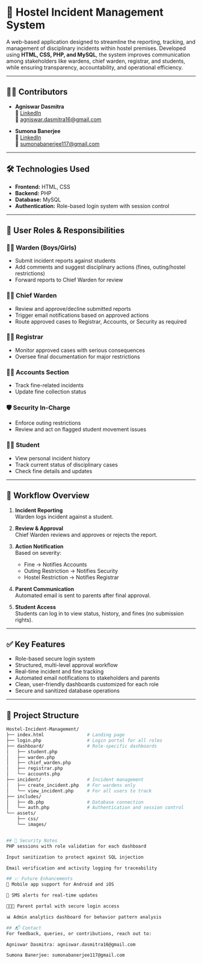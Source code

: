 # 🏨 Hostel Incident Management System

A web-based application designed to streamline the reporting, tracking, and management of disciplinary incidents within hostel premises. Developed using **HTML, CSS, PHP, and MySQL**, the system improves communication among stakeholders like wardens, chief warden, registrar, and students, while ensuring transparency, accountability, and operational efficiency.

---

## 👩‍💻 Contributors

- **Agniswar Dasmitra**  
  🔗 [LinkedIn](https://www.linkedin.com/in/agniswar-dasmitra-6103851a4)  
  📧 agniswar.dasmitra16@gmail.com  

- **Sumona Banerjee**  
  🔗 [LinkedIn](http://www.linkedin.com/in/sumona-banerjee-9b2405285)  
  📧 sumonabanerjee117@gmail.com  

---

## 🛠 Technologies Used

- **Frontend:** HTML, CSS  
- **Backend:** PHP  
- **Database:** MySQL  
- **Authentication:** Role-based login system with session control  

---

## 👥 User Roles & Responsibilities

### 👮‍♂️ Warden (Boys/Girls)
- Submit incident reports against students  
- Add comments and suggest disciplinary actions (fines, outing/hostel restrictions)  
- Forward reports to Chief Warden for review  

### 🧑‍✈️ Chief Warden
- Review and approve/decline submitted reports  
- Trigger email notifications based on approved actions  
- Route approved cases to Registrar, Accounts, or Security as required  

### 🧑‍💼 Registrar
- Monitor approved cases with serious consequences  
- Oversee final documentation for major restrictions  

### 🧑‍💻 Accounts Section
- Track fine-related incidents  
- Update fine collection status  

### 🛡 Security In-Charge
- Enforce outing restrictions  
- Review and act on flagged student movement issues  

### 🧑‍🎓 Student
- View personal incident history  
- Track current status of disciplinary cases  
- Check fine details and updates  

---

## 🔄 Workflow Overview

1. **Incident Reporting**  
   Warden logs incident against a student.

2. **Review & Approval**  
   Chief Warden reviews and approves or rejects the report.

3. **Action Notification**  
   Based on severity:
   - Fine → Notifies Accounts  
   - Outing Restriction → Notifies Security  
   - Hostel Restriction → Notifies Registrar  

4. **Parent Communication**  
   Automated email is sent to parents after final approval.

5. **Student Access**  
   Students can log in to view status, history, and fines (no submission rights).

---

## ✅ Key Features

- Role-based secure login system  
- Structured, multi-level approval workflow  
- Real-time incident and fine tracking  
- Automated email notifications to stakeholders and parents  
- Clean, user-friendly dashboards customized for each role  
- Secure and sanitized database operations  

---

## 📁 Project Structure

```bash
Hostel-Incident-Management/
├── index.html                # Landing page
├── login.php                 # Login portal for all roles
├── dashboard/                # Role-specific dashboards
│   ├── student.php
│   ├── warden.php
│   ├── chief_warden.php
│   ├── registrar.php
│   └── accounts.php
├── incident/                 # Incident management
│   ├── create_incident.php   # For wardens only
│   └── view_incident.php     # For all users to track
├── includes/                 
│   ├── db.php                # Database connection
│   └── auth.php              # Authentication and session control
└── assets/
    ├── css/
    └── images/


## 🔐 Security Notes
PHP sessions with role validation for each dashboard

Input sanitization to protect against SQL injection

Email verification and activity logging for traceability

## 📈 Future Enhancements
📱 Mobile app support for Android and iOS

🔔 SMS alerts for real-time updates

👨‍👩‍👧 Parent portal with secure login access

📊 Admin analytics dashboard for behavior pattern analysis

## 📬 Contact
For feedback, queries, or contributions, reach out to:

Agniswar Dasmitra: agniswar.dasmitra16@gmail.com

Sumona Banerjee: sumonabanerjee117@gmail.com
